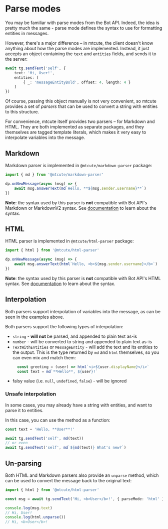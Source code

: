 # Parse modes

You may be familiar with parse modes from the Bot API. Indeed,
the idea is pretty much the same - parse mode defines the syntax to use
for formatting entities in messages. 

However, there's a major difference – in mtcute, the client doesn't know anything about
how the parse modes are implemented. Instead, it just accepts an object containing
the `text` and `entities` fields, and sends it to the server:

```ts
await tg.sendText('self', {
    text: 'Hi, User!',
    entities: [
        { _: 'messageEntityBold', offset: 4, length: 4 }
    ]
})
```

Of course, passing this object manually is not very convenient, 
so mtcute provides a set of *parsers* that can be used to convert
a string with entities to this structure.

For convenience, mtcute itself provides two parsers – for Markdown and HTML.
They are both implemented as separate packages, and they themselves are tagged template literals,
which makes it very easy to interpolate variables into the message.


## Markdown

Markdown parser is implemented in `@mtcute/markdown-parser` package:

```ts
import { md } from '@mtcute/markdown-parser'

dp.onNewMessage(async (msg) => {
    await msg.answerText(md`Hello, **${msg.sender.username}**`)
})
```

**Note**: the syntax used by this parser is **not** compatible
with Bot API's Markdown or MarkdownV2 syntax.
See [documentation](https://ref.mtcute.dev/modules/_mtcute_markdown-parser)
to learn about the syntax.

## HTML

HTML parser is implemented in `@mtcute/html-parser` package:

```ts
import { html } from '@mtcute/html-parser'

dp.onNewMessage(async (msg) => {
    await msg.answerText(html`Hello, <b>${msg.sender.username}</b>`)
})
```

**Note**: the syntax used by this parser is **not** 
compatible with Bot API's HTML syntax. 
See [documentation](https://ref.mtcute.dev/modules/_mtcute_html-parser)
to learn about the syntax.

## Interpolation

Both parsers support interpolation of variables into the message, 
as can be seen in the examples above.

Both parsers support the following types of interpolation:
- `string` - **will not** be parsed, and appended to plain text as-is
- `number` - will be converted to string and appended to plain text as-is
- `TextWithEntities` or `MessageEntity` - will add the text and its entities to the output. 
  This is the type returned by `md` and `html` themselves, so you can even mix and match them:
  ```ts
    const greeting = (user) => html`<i>${user.displayName}</i>`
    const text = md`**Hello**, ${user}!`
  ```
- falsy value (i.e. `null`, `undefined`, `false`) - will be ignored

### Unsafe interpolation

In some cases, you may already have a string with entities, and want to parse it to entities. 

In this case, you can use the method as a function:

```ts
const text = 'Hello, **User**!'

await tg.sendText('self', md(text))
// or even
await tg.sendText('self', md`${md(text)} What's new?`)
```

## Un-parsing

Both HTML and Markdown parsers also provide an `unparse` method,
which can be used to convert the message back to the original text:

```ts
import { html } from '@mtcute/html-parser'

const msg = await tg.sendText('Hi, <b>User</b>!', { parseMode: 'html' })

console.log(msg.text)
// Hi, User!
console.log(html.unparse())
// Hi, <b>User</b>!
```
